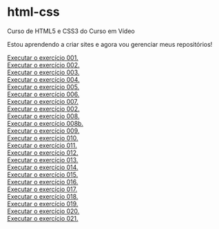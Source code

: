 # html-css
 Curso de HTML5 e CSS3 do Curso em Vídeo

Estou aprendendo a criar sites e agora vou gerenciar meus repositórios!

<a href="https://claudio-bs.github.io/html-css/exercicios/ex001/index.html">Executar o exercício 001.</a>
<br>
<a href="https://claudio-bs.github.io/html-css/exercicios/ex002/index.html">Executar o exercício 002.</a>
<br>
<a href="https://claudio-bs.github.io/html-css/exercicios/ex003/index.html">Executar o exercício 003.</a>
<br>
<a href="https://claudio-bs.github.io/html-css/exercicios/ex004/index.html">Executar o exercício 004.</a>
<br>
<a href="https://claudio-bs.github.io/html-css/exercicios/ex005/index.html">Executar o exercício 005.</a>
<br>
<a href="https://claudio-bs.github.io/html-css/exercicios/ex006/index.html">Executar o exercício 006.</a>
<br>
<a href="https://claudio-bs.github.io/html-css/exercicios/ex007/index.html">Executar o exercício 007.</a>
<br>
<a href="https://claudio-bs.github.io/html-css/exercicios/ex002/index.html">Executar o exercício 002.</a>
<br>
<a href="https://claudio-bs.github.io/html-css/exercicios/ex008/index.html">Executar o exercício 008.</a>
<br>
<a href="https://claudio-bs.github.io/html-css/exercicios/ex008b/index.html">Executar o exercício 008b.</a>
<br>
<a href="https://claudio-bs.github.io/html-css/exercicios/ex009/index.html">Executar o exercício 009.</a>
<br>
<a href="https://claudio-bs.github.io/html-css/exercicios/ex010/index.html">Executar o exercício 010.</a>
<br>
<a href="https://claudio-bs.github.io/html-css/exercicios/ex011/index.html">Executar o exercício 011.</a>
<br>
<a href="https://claudio-bs.github.io/html-css/exercicios/ex012/index.html">Executar o exercício 012.</a>
<br>
<a href="https://claudio-bs.github.io/html-css/exercicios/ex013/index.html">Executar o exercício 013.</a>
<br>
<a href="https://claudio-bs.github.io/html-css/exercicios/ex014/index.html">Executar o exercício 014.</a>
<br>
<a href="https://claudio-bs.github.io/html-css/exercicios/ex015/index.html">Executar o exercício 015.</a>
<br>
<a href="https://claudio-bs.github.io/html-css/exercicios/ex016/index.html">Executar o exercício 016.</a>
<br>
<a href="https://claudio-bs.github.io/html-css/exercicios/ex017/index.html">Executar o exercício 017.</a>
<br>
<a href="https://claudio-bs.github.io/html-css/exercicios/ex018/index.html">Executar o exercício 018.</a>
<br>
<a href="https://claudio-bs.github.io/html-css/exercicios/ex019/index.html">Executar o exercício 019.</a>
<br>
<a href="https://claudio-bs.github.io/html-css/exercicios/ex020/index.html">Executar o exercício 020.</a>
<br>
<a href="https://claudio-bs.github.io/html-css/exercicios/ex021/index.html">Executar o exercício 021.</a>

